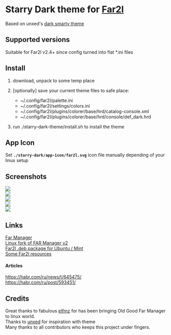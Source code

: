# Starry Dark theme for [Far2l](https://github.com/elfmz/far2l)

Based on unxed's [dark smarty theme](https://github.com/unxed/far2l-deb/tree/master/themes)

## Supported versions

Suitable for Far2l v2.4+ since config turned into flat *.ini files

## Install

1. download, unpack to some temp place

2. [optionally] save your current theme files to safe place:
	* ~/.config/far2l/palette.ini
	* ~/.config/far2l/settings/colors.ini
	* ~/.config/far2l/plugins/colorer/base/hrd/catalog-console.xml
	* ~/.config/far2l/plugins/colorer/base/hrd/console/def_dark.hrd

3. run ./starry-dark-theme/install.sh to install the theme

## App Icon

Set **```./starry-dark/app-icon/far2l.svg```** icon file manually depending of your linux setup

## Screenshots

<img src="https://github.com/sclea/far2l-starry-dark-theme/main/screens/1.png" /><br />
<img src="https://github.com/sclea/far2l-starry-dark-theme/main/screens/2.png" /><br />
<img src="https://github.com/sclea/far2l-starry-dark-theme/main/screens/3.png" /><br />
<img src="https://github.com/sclea/far2l-starry-dark-theme/main/screens/4.png" /><br />
<img src="https://github.com/sclea/far2l-starry-dark-theme/main/screens/5.png" />

## Links

[Far Manager](http://farmanager.com/)<br />
[Linux fork of FAR Manager v2](https://github.com/elfmz/far2l)<br />
[Far2l .deb package for Ubuntu / Mint](https://github.com/unxed/far2l-deb/)<br />
[Some Far2l resources](https://github.com/elfmz/far2l/issues/647)

#### Articles
https://habr.com/ru/news/t/645475/<br />
https://habr.com/ru/post/593451/


## Credits

Great thanks to fabulous [elfmz](https://github.com/elfmz/far2l) for has been bringing Old Good Far Manager to linux world.<br />
Thanks to [unxed](https://github.com/unxed/far2l-deb) for inspiration with theme
<br />
Many thanks to all contributors who keeps this project under fingers.

